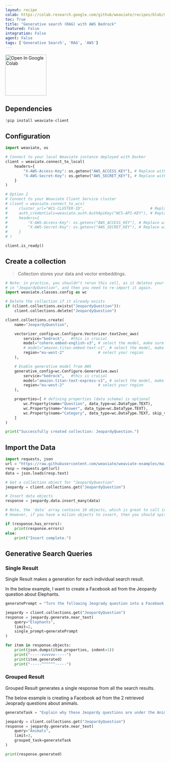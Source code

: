 ```yaml
---
layout: recipe
colab: https://colab.research.google.com/github/weaviate/recipes/blob/main/weaviate-features/generative-search/generative_search_aws_bedrock.ipynb
toc: True
title: "Generative search (RAG) with AWS Bedrock"
featured: False
integration: False
agent: False
tags: ['Generative Search', 'RAG', 'AWS']
---
```

<a href="https://colab.research.google.com/github/weaviate/recipes/blob/main/weaviate-features/generative-search/generative_search_aws_bedrock.ipynb" target="_blank">
  <img src="https://img.shields.io/badge/Open%20in-Colab-4285F4?style=flat&logo=googlecolab&logoColor=white" alt="Open In Google Colab" width="130"/>
</a>

## Dependencies

```python
!pip install weaviate-client
```

## Configuration

```python
import weaviate, os

# Connect to your local Weaviate instance deployed with Docker
client = weaviate.connect_to_local(
    headers={
        "X-AWS-Access-Key": os.getenv("AWS_ACCESS_KEY"), # Replace with your AWS access key - recommended: use env var
        "X-AWS-Secret-Key": os.getenv("AWS_SECRET_KEY"), # Replace with your AWS secret key - recommended: use env var
    }
)

# Option 2
# Connect to your Weaviate Client Service cluster
# client = weaviate.connect_to_wcs(
#     cluster_url="WCS-CLUSTER-ID",                             # Replace with your WCS cluster ID
#     auth_credentials=weaviate.auth.AuthApiKey("WCS-API-KEY"), # Replace with your WCS API KEY - recommended: use env var
#     headers={
#         "X-AWS-Access-Key": os.getenv("AWS_ACCESS_KEY"), # Replace with your AWS access key - recommended: use env var
#         "X-AWS-Secret-Key": os.getenv("AWS_SECRET_KEY"), # Replace with your AWS secret key - recommended: use env var
#     }
# )

client.is_ready()
```

## Create a collection
> Collection stores your data and vector embeddings.

```python
# Note: in practice, you shouldn"t rerun this cell, as it deletes your data
# in "JeopardyQuestion", and then you need to re-import it again.
import weaviate.classes.config as wc

# Delete the collection if it already exists
if (client.collections.exists("JeopardyQuestion")):
    client.collections.delete("JeopardyQuestion")

client.collections.create(
    name="JeopardyQuestion",

    vectorizer_config=wc.Configure.Vectorizer.text2vec_aws(
        service="bedrock",   #this is crucial
        model="cohere.embed-english-v3", # select the model, make sure it is enabled for your account
        # model="amazon.titan-embed-text-v1", # select the model, make sure it is enabled for your account
        region="eu-west-2"               # select your region
    ),

    # Enable generative model from AWS
    generative_config=wc.Configure.Generative.aws(
        service="bedrock",   #this is crucial
        model="amazon.titan-text-express-v1", # select the model, make sure it is enabled for your account
        region="eu-west-2"               # select your region
    ),

    properties=[ # defining properties (data schema) is optional
        wc.Property(name="Question", data_type=wc.DataType.TEXT), 
        wc.Property(name="Answer", data_type=wc.DataType.TEXT),
        wc.Property(name="Category", data_type=wc.DataType.TEXT, skip_vectorization=True), 
    ]
)

print("Successfully created collection: JeopardyQuestion.")
```

## Import the Data

```python
import requests, json
url = "https://raw.githubusercontent.com/weaviate/weaviate-examples/main/jeopardy_small_dataset/jeopardy_tiny.json"
resp = requests.get(url)
data = json.loads(resp.text)

# Get a collection object for "JeopardyQuestion"
jeopardy = client.collections.get("JeopardyQuestion")

# Insert data objects
response = jeopardy.data.insert_many(data)

# Note, the `data` array contains 10 objects, which is great to call insert_many with.
# However, if you have a milion objects to insert, then you should spit them into smaller batches (i.e. 100-1000 per insert)

if (response.has_errors):
    print(response.errors)
else:
    print("Insert complete.")
```

## Generative Search Queries

### Single Result

Single Result makes a generation for each individual search result. 

In the below example, I want to create a Facebook ad from the Jeopardy question about Elephants. 

```python
generatePrompt = "Turn the following Jeogrady question into a Facebook Ad: {question}"

jeopardy = client.collections.get("JeopardyQuestion")
response = jeopardy.generate.near_text(
    query="Elephants",
    limit=2,
    single_prompt=generatePrompt
)

for item in response.objects:
    print(json.dumps(item.properties, indent=1))
    print("-----vvvvvv-----")
    print(item.generated)
    print("-----^^^^^^-----")
```

### Grouped Result

Grouped Result generates a single response from all the search results. 

The below example is creating a Facebook ad from the 2 retrieved Jeoprady questions about animals. 

```python
generateTask = "Explain why these Jeopardy questions are under the Animals category."

jeopardy = client.collections.get("JeopardyQuestion")
response = jeopardy.generate.near_text(
    query="Animals",
    limit=3,
    grouped_task=generateTask
)

print(response.generated)
```